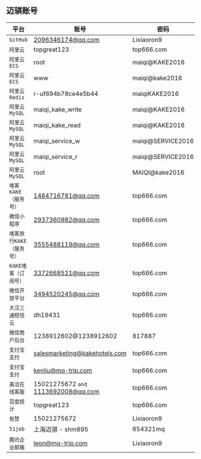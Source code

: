 ## 迈骐账号

| 平台 | 账号 | 密码 | 地址 |  
| --- | --- | --- | --- |
| `GitHub` | 2096346174@qq.com | Lixiaoron9 | [here](https://github.com/maiqi2016) |
| `阿里云` | topgreat123 | top666.com | [here](https://www.aliyun.com/?spm=5176.7914567.416540.1.jP82AR) |
| `阿里云 ECS` | root | maiqi@KAKE2016 | SSH |
| `阿里云 ECS` | www | maiqi@kake2016 | SSH |
| `阿里云 Redis` | r-uf694b78ce4e5b44 | maiqiKAKE2016 | 6379 |
| `阿里云 MySQL` | maiqi\_kake\_write | maiqi@KAKE2016 | kake |
| `阿里云 MySQL` | maiqi\_kake\_read | maiqi@KAKE2016 | kake |
| `阿里云 MySQL` | maiqi\_service\_w | maiqi@SERVICE2016 | service |
| `阿里云 MySQL` | maiqi\_service\_r | maiqi@SERVICE2016 | service |
| `阿里云 MySQL` | root | MAIQI@kake2016 | common |
| `喀客KAKE（服务号）` | 1484716781@qq.com | top666.com | [here](https://mp.weixin.qq.com/) |
| `微信小程序` | 2937360982@qq.com | top666.com | [here](https://mp.weixin.qq.com/) |
| `喀客旅行KAKE（服务号）` | 3555488119@qq.com | top666.com | [here](https://mp.weixin.qq.com/) |
| `KAKE喀客（订阅号）` | 3372668521@qq.com | top666.com | [here](https://mp.weixin.qq.com/) |
| `微信开放平台` | 3494520245@qq.com | top666.com | [here](https://open.weixin.qq.com/) |
| `大汉三通短信云` | dh19431 | top666.com | [here](http://3tong.net) |
| `微信商户后台` | 1238912602@1238912602 | 817887 | [here](https://pay.weixin.qq.com/index.php/core/home/login?return_url=%2Findex.php%2Fcore%2Frefundapply) |
| `支付宝支付` | salesmarketing@kakehotels.com | top666.com | [here](https://open.alipay.com/platform/manageHome.htm) |
| `支付宝支付` | kenliu@mq-trip.com | top666.com | [here](https://open.alipay.com/platform/manageHome.htm) |
| `美洽在线客服` | 15021275672 `and` 1113692008@qq.com | top666.com | [here](https://app.meiqia.com/sign_up_success) |
| `百度统计` | topgreat123 | top666.com | [here](https://tongji.baidu.com/web/23783404/overview/index?siteId=10675406) | 
| `有赞` | 15021275672 | Lixiaoron9 | [here](https://www.youzan.com/v2/shop/list#/?_k=ecbqiq) |
| `51job` | 上海迈骐 - shm895 | 654321mq | [here](http://ehire.51job.com/MainLogin.aspx) |
| `腾讯企业邮箱` | leon@mq-trip.com | Lixiaoron9 | [here](https://exmail.qq.com/cgi-bin/loginpage) |